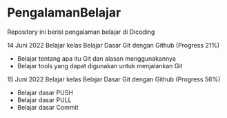 # PengalamanBelajar
Repository ini berisi pengalaman belajar di Dicoding


14 Juni 2022
Belajar kelas Belajar Dasar Git dengan Github (Progress 21%)
* Belajar tentang apa itu Git dan alasan menggunakannya
* Belajar tools yang dapat digunakan untuk menjalankan Git

15 Juni 2022
Belajar kelas Belajar Dasar Git dengan Github (Progress 56%)
* Belajar dasar PUSH
* Belajar dasar PULL
* Belajar dasar Commit
